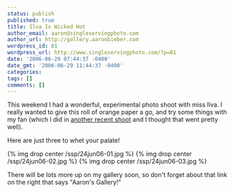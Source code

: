 ```yaml
---
status: publish
published: true
title: Ilva Is Wicked Hot
author_email: aaron@singleservingphoto.com
author_url: http://gallery.aaronbieber.com
wordpress_id: 81
wordpress_url: http://www.singleservingphoto.com/?p=81
date: '2006-06-29 07:44:37 -0400'
date_gmt: '2006-06-29 11:44:37 -0400'
categories:
tags: []
comments: []
---
```

This weekend I had a wonderful, experimental photo shoot with miss Ilva.
I really wanted to give this roll of orange paper a go, and try some
things with my fan (which I did in [another recent
shoot](http://gallery.thebailiwick.com/shannon) and I thought that went
pretty well).

Here are just three to whet your palate!

{% img drop center /ssp/24jun06-01.jpg %}
 {% img drop center /ssp/24jun06-02.jpg %}
 {% img drop center /ssp/24jun06-03.jpg %}

There will be lots more up on my gallery soon, so don't forget about
that link on the right that says "Aaron's Gallery!"
